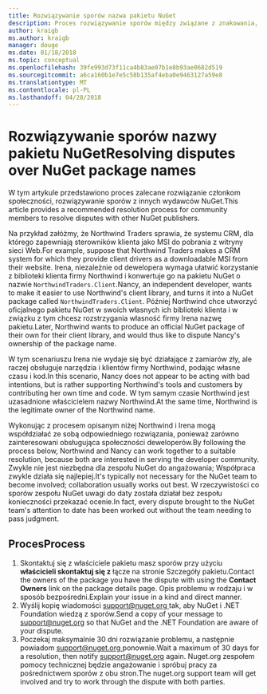 ```yaml
---
title: Rozwiązywanie sporów nazwa pakietu NuGet
description: Proces rozwiązywanie sporów między związane z znakowania, znaków towarowych i innych konfliktów wydawcy pakietu NuGet.
author: kraigb
ms.author: kraigb
manager: douge
ms.date: 01/18/2018
ms.topic: conceptual
ms.openlocfilehash: 39fe993d73f11ca4b83ae07b1e8b93ae0682d519
ms.sourcegitcommit: a6ca160b1e7e5c58b135af4eba0e9463127a59e8
ms.translationtype: MT
ms.contentlocale: pl-PL
ms.lasthandoff: 04/28/2018
---
```

# <a name="resolving-disputes-over-nuget-package-names"></a><span data-ttu-id="2c564-103">Rozwiązywanie sporów nazwy pakietu NuGet</span><span class="sxs-lookup"><span data-stu-id="2c564-103">Resolving disputes over NuGet package names</span></span>

<span data-ttu-id="2c564-104">W tym artykule przedstawiono proces zalecane rozwiązanie członkom społeczności, rozwiązywanie sporów z innych wydawców NuGet.</span><span class="sxs-lookup"><span data-stu-id="2c564-104">This article provides a recommended resolution process for community members to resolve disputes with other NuGet publishers.</span></span>

<span data-ttu-id="2c564-105">Na przykład załóżmy, że Northwind Traders sprawia, że systemu CRM, dla którego zapewniają sterowników klienta jako MSI do pobrania z witryny sieci Web.</span><span class="sxs-lookup"><span data-stu-id="2c564-105">For example, suppose that Northwind Traders makes a CRM system for which they provide client drivers as a downloadable MSI from their website.</span></span> <span data-ttu-id="2c564-106">Irena, niezależnie od dewelopera wymaga ułatwić korzystanie z biblioteki klienta firmy Northwind i konwertuje go na pakietu NuGet o nazwie `NorthwindTraders.Client`.</span><span class="sxs-lookup"><span data-stu-id="2c564-106">Nancy, an independent developer, wants to make it easier to use Northwind's client library, and turns it into a NuGet package called `NorthwindTraders.Client`.</span></span> <span data-ttu-id="2c564-107">Później Northwind chce utworzyć oficjalnego pakietu NuGet w swoich własnych ich biblioteki klienta i w związku z tym chcesz rozstrzygania własność firmy Irena nazwę pakietu.</span><span class="sxs-lookup"><span data-stu-id="2c564-107">Later, Northwind wants to produce an official NuGet package of their own for their client library, and would thus like to dispute Nancy's ownership of the package name.</span></span>

<span data-ttu-id="2c564-108">W tym scenariuszu Irena nie wydaje się być działające z zamiarów zły, ale raczej obsługuje narzędzia i klientów firmy Northwind, podając własne czasu i kod.</span><span class="sxs-lookup"><span data-stu-id="2c564-108">In this scenario, Nancy does not appear to be acting with bad intentions, but is rather supporting Northwind's tools and customers by contributing her own time and code.</span></span> <span data-ttu-id="2c564-109">W tym samym czasie Northwind jest uzasadnione właścicielem nazwy Northwind.</span><span class="sxs-lookup"><span data-stu-id="2c564-109">At the same time, Northwind is the legitimate owner of the Northwind name.</span></span>

<span data-ttu-id="2c564-110">Wykonując z procesem opisanym niżej Northwind i Irena mogą współdziałać ze sobą odpowiedniego rozwiązania, ponieważ zarówno zainteresowani obsługująca społeczności deweloperów.</span><span class="sxs-lookup"><span data-stu-id="2c564-110">By following the process below, Northwind and Nancy can work together to a suitable resolution, because both are interested in serving the developer community.</span></span> <span data-ttu-id="2c564-111">Zwykle nie jest niezbędna dla zespołu NuGet do angażowania; Współpraca zwykle działa się najlepiej.</span><span class="sxs-lookup"><span data-stu-id="2c564-111">It's typically not necessary for the NuGet team to become involved; collaboration usually works out best.</span></span> <span data-ttu-id="2c564-112">W rzeczywistości co sporów zespołu NuGet uwagi do daty została działał bez zespołu konieczności przekazać ocenie.</span><span class="sxs-lookup"><span data-stu-id="2c564-112">In fact, every dispute brought to the NuGet team's attention to date has been worked out without the team needing to pass judgment.</span></span>

## <a name="process"></a><span data-ttu-id="2c564-113">Proces</span><span class="sxs-lookup"><span data-stu-id="2c564-113">Process</span></span>

1. <span data-ttu-id="2c564-114">Skontaktuj się z właściciele pakietu masz sporów przy użyciu **właścicieli skontaktuj się z** łącze na stronie Szczegóły pakietu.</span><span class="sxs-lookup"><span data-stu-id="2c564-114">Contact the owners of the package you have the dispute with using the **Contact Owners** link on the package details page.</span></span> <span data-ttu-id="2c564-115">Opis problemu w rodzaju i w sposób bezpośredni.</span><span class="sxs-lookup"><span data-stu-id="2c564-115">Explain your issue in a kind and direct manner.</span></span>
2. <span data-ttu-id="2c564-116">Wyślij kopię wiadomości [ support@nuget.org ](mailto:support@nuget.org) tak, aby NuGet i .NET Foundation wiedzą z sporów.</span><span class="sxs-lookup"><span data-stu-id="2c564-116">Send a copy of your message to [support@nuget.org](mailto:support@nuget.org) so that NuGet and the .NET Foundation are aware of your dispute.</span></span>
3. <span data-ttu-id="2c564-117">Poczekaj maksymalnie 30 dni rozwiązanie problemu, a następnie powiadom [ support@nuget.org ](mailto:support@nuget.org) ponownie.</span><span class="sxs-lookup"><span data-stu-id="2c564-117">Wait a maximum of 30 days for a resolution, then notify [support@nuget.org](mailto:support@nuget.org) again.</span></span> <span data-ttu-id="2c564-118">Nuget.org zespołem pomocy technicznej będzie angażowanie i spróbuj pracy za pośrednictwem sporów z obu stron.</span><span class="sxs-lookup"><span data-stu-id="2c564-118">The nuget.org support team will get involved and try to work through the dispute with both parties.</span></span>
